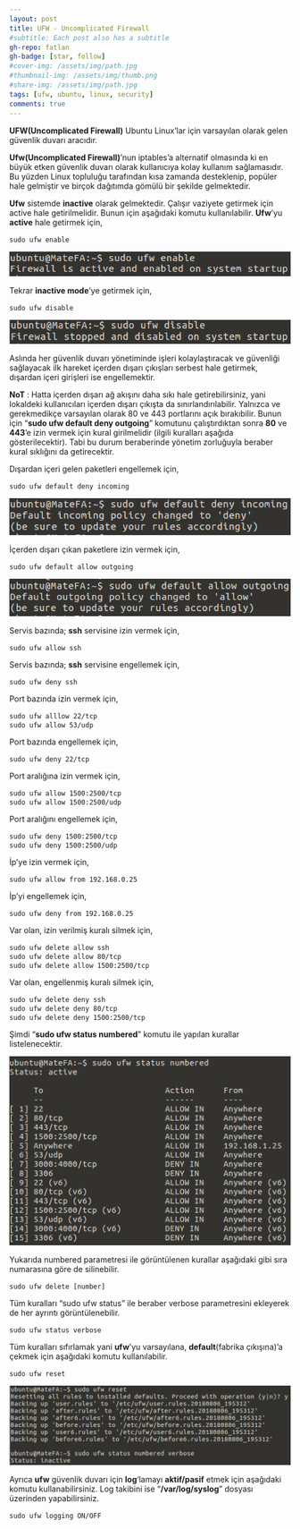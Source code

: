 ```yaml
---
layout: post
title: UFW - Uncomplicated Firewall
#subtitle: Each post also has a subtitle
gh-repo: fatlan
gh-badge: [star, follow]
#cover-img: /assets/img/path.jpg
#thumbnail-img: /assets/img/thumb.png
#share-img: /assets/img/path.jpg
tags: [ufw, ubuntu, linux, security]
comments: true
---
```

**UFW(Uncomplicated Firewall)** Ubuntu Linux’lar için varsayılan olarak gelen güvenlik duvarı aracıdır.

**Ufw(Uncomplicated Firewall)**’nun iptables’a alternatif olmasında ki en büyük etken güvenlik duvarı olarak kullanıcıya kolay kullanım sağlamasıdır. Bu yüzden Linux topluluğu tarafından kısa zamanda desteklenip, popüler hale gelmiştir ve birçok dağıtımda gömülü bir şekilde gelmektedir.

**Ufw** sistemde **inactive** olarak gelmektedir. Çalışır vaziyete getirmek için active hale getirilmelidir. Bunun için aşağıdaki komutu kullanılabilir. **Ufw**’yu **active** hale getirmek için,

~~~
sudo ufw enable
~~~

![Crepe](assets/img/ub-ufw/ufw01.png)

Tekrar **inactive mode**’ye getirmek için,

~~~
sudo ufw disable
~~~

![Crepe](assets/img/ub-ufw/ufw02.png)

Aslında her güvenlik duvarı yönetiminde işleri kolaylaştıracak ve güvenliği sağlayacak ilk hareket içerden dışarı çıkışları serbest hale getirmek, dışardan içeri girişleri ise engellemektir.

**NoT** : Hatta içerden dışarı ağ akışını daha sıkı hale getirebilirsiniz, yani lokaldeki kullanıcıları içerden dışarı çıkışta da sınırlandırılabilir. Yalnızca ve gerekmedikçe varsayılan olarak 80 ve 443 portlarını açık bırakıbilir. Bunun için “**sudo ufw default deny outgoing**” komutunu çalıştırdıktan sonra **80** ve **443**’e izin vermek için kural girilmelidir (ilgili kuralları aşağıda gösterilecektir). Tabi bu durum beraberinde yönetim zorluğuyla beraber kural sıklığını da getirecektir.

Dışardan içeri gelen paketleri engellemek için,

~~~
sudo ufw default deny incoming
~~~

![Crepe](assets/img/ub-ufw/ufw03.png)

İçerden dışarı çıkan paketlere izin vermek için,

~~~
sudo ufw default allow outgoing
~~~

![Crepe](assets/img/ub-ufw/ufw04.png)

Servis bazında; **ssh** servisine izin vermek için,

~~~
sudo ufw allow ssh
~~~

Servis bazında; **ssh** servisine engellemek için,

~~~
sudo ufw deny ssh
~~~

Port bazında izin vermek için,

~~~
sudo ufw alllow 22/tcp
sudo ufw allow 53/udp
~~~

Port bazında engellemek için,

~~~
sudo ufw deny 22/tcp
~~~

Port aralığına izin vermek için,

~~~
sudo ufw allow 1500:2500/tcp
sudo ufw allow 1500:2500/udp
~~~

Port aralığını engellemek için,

~~~
sudo ufw deny 1500:2500/tcp
sudo ufw deny 1500:2500/udp
~~~

İp’ye izin vermek için,

~~~
sudo ufw allow from 192.168.0.25
~~~

İp’yi engellemek için,

~~~
sudo ufw deny from 192.168.0.25
~~~

Var olan, izin verilmiş kuralı silmek için,

~~~
sudo ufw delete allow ssh
sudo ufw delete allow 80/tcp
sudo ufw delete allow 1500:2500/tcp
~~~

Var olan, engellenmiş kuralı silmek için,

~~~
sudo ufw delete deny ssh
sudo ufw delete deny 80/tcp
sudo ufw delete deny 1500:2500/tcp
~~~

Şimdi “**sudo ufw status numbered**” komutu ile yapılan kurallar listelenecektir.

![Crepe](assets/img/ub-ufw/ufw05.png)

Yukarıda numbered parametresi ile görüntülenen kurallar aşağıdaki gibi sıra numarasına göre de silinebilir.

~~~
sudo ufw delete [number]
~~~

Tüm kuralları “sudo ufw status” ile beraber verbose parametresini ekleyerek de her ayrıntı görüntülenebilir.

~~~
sudo ufw status verbose
~~~

Tüm kuralları sıfırlamak yani **ufw**’yu varsayılana, **default**(fabrika çıkışına)’a çekmek için aşağıdaki komutu kullanılabilir.

~~~
sudo ufw reset
~~~

![Crepe](assets/img/ub-ufw/ufw06.png)

Ayrıca **ufw** güvenlik duvarı için **log**‘lamayı **aktif/pasif** etmek için aşağıdaki komutu kullanabilirsiniz. Log takibini ise “**/var/log/syslog**” dosyası üzerinden yapabilirsiniz.

~~~
sudo ufw logging ON/OFF
~~~

